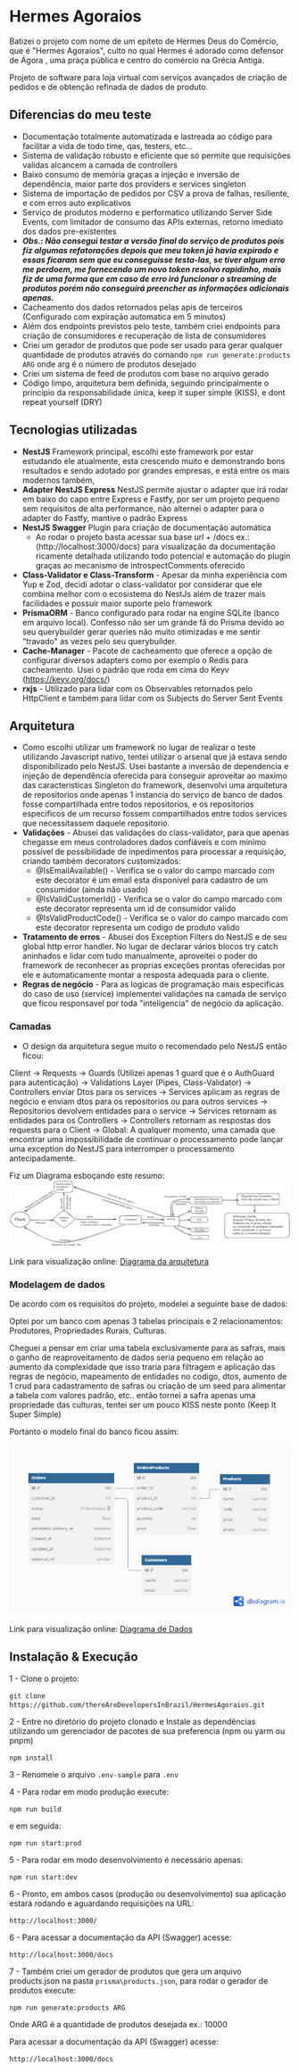 # Hermes Agoraios

Batizei o projeto com nome de um epíteto de Hermes Deus do Comércio, que é "Hermes Agoraios",
culto no qual Hermes é adorado como defensor de Ágora , uma praça pública e centro do comércio na Grécia Antiga.

Projeto de software para loja virtual com serviços avançados de criação de pedidos e de obtenção refinada de dados de produto.
## Diferencias do meu teste
- Documentação totalmente automatizada e lastreada ao código para facilitar a vida de todo time, qas, testers, etc...
- Sistema de validação robusto e eficiente que só permite que requisições validas alcancem a camada de controllers
- Baixo consumo de memória graças a injeção e inversão de dependência, maior parte dos providers e services singleton
- Sistema de importação de pedidos por CSV a prova de falhas, resiliente, e com erros auto explicativos
- Serviço de produtos moderno e performatico utilizando Server Side Events, com limitador de consumo das APIs externas, retorno imediato dos dados pre-existentes
 - ***Obs.: Não consegui testar a versão final do serviço de produtos pois fiz algumas refatorações depois que meu token já havia expirado e essas ficaram sem que eu conseguisse testa-las, se tiver algum erro me perdoem, me fornecendo um novo token resolvo rapidinho, mais fiz de uma forma que em caso de erro irá funcionar o streaming de produtos porém não conseguirá preencher as informações adicionais apenas.***
- Cacheamento dos dados retornados pelas apis de terceiros (Configurado com expiração automatica em 5 minutos)
- Além dos endpoints previstos pelo teste, também criei endpoints para criação de consumidores e recuperação de lista de consumidores
- Criei um gerador de produtos que pode ser usado para gerar qualquer quantidade de produtos através do comando ```npm run generate:products ARG``` onde arg é o número de produtos desejado
- Criei um sistema de feed de produtos com base no arquivo gerado
- Código limpo, arquitetura bem definida, seguindo principalmente o principio da responsabilidade única, keep it super simple (KISS), e dont repeat yourself (DRY)

## Tecnologias utilizadas
- **NestJS** Framework principal, escolhi este framework por estar estudando ele atualmente, esta crescendo muito e demonstrando bons resultados e sendo adotado por grandes empresas, e está entre os mais modernos também, 
- **Adapter NestJS Express** NestJS permite ajustar o adapter que irá rodar em baixo do capo entre Express e Fastfy, por ser um projeto pequeno sem requisitos de alta performance, não alternei o adapter para o adapter do Fastfy, mantive o padrão Express
- **NestJS Swagger** Plugin para criação de documentação automática
    - Ao rodar o projeto basta acessar sua base url + /docs ex.: (http://localhost:3000/docs) para visualização da documentação ricamente detalhada utilizando todo potencial e automação do plugin graças ao mecanismo de introspectComments oferecido
- **Class-Validator e Class-Transform** - Apesar da minha experiência com Yup e Zod, decidi adotar o class-validator por considerar que ele combina melhor com o ecosistema do NestJs além de trazer mais facilidades e possuir maior suporte pelo framework
- **PrismaORM** - Banco configurado para rodar na engine SQLite (banco em arquivo local). Confesso não ser um grande fã do Prisma devido ao seu querybuilder gerar queries não muito otimizadas e me sentir "travado" as vezes pelo seu querybuilder.
- **Cache-Manager** - Pacote de cacheamento que oferece a opção de configurar diversos adapters como por exemplo o Redis para cacheamento. Usei o padrão que roda em cima do Keyv (https://keyv.org/docs/)
- **rxjs** - Utilizado para lidar com os Observables retornados pelo HttpClient e também para lidar com os Subjects do Server Sent Events

## Arquitetura

- Como escolhi utilizar um framework no lugar de realizar o teste utilizando Javascript nativo, tentei utilizar o arsenal que já estava sendo disponibilizado pelo NestJS. Usei bastante a inversão de dependencia e injeção de dependência oferecida para conseguir aproveitar ao maximo das caracteristicas Singleton do framework, desenvolvi uma arquitetura de repositorios onde apenas 1 instancia do serviço de banco de dados fosse compartilhada entre todos repositorios, e os repositorios especificos de um recurso fossem compartilhados entre todos services que necessitassem daquele repositorio.
- **Validações** - Abusei das validações do class-validator, para que apenas chegasse em meus controladores dados confiáveis e com minimo possível de possibilidade de inpedimentos para processar a requisição, criando também decorators customizados:
    - @IsEmailAvailable() - Verifica se o valor do campo marcado com este decorator é um email esta disponível para cadastro de um consumidor (ainda não usado)
    - @IsValidCustomerId() - Verifica se o valor do campo marcado com este decorator representa um id de consumidor valido
    - @IsValidProductCode() - Verifica se o valor do campo marcado com este decorator representa um codigo de produto valido
- **Tratamento de erros** - Abusei dos Exception Filters do NestJS e de seu global http error handler. No lugar de declarar vários blocos try catch aninhados e lidar com tudo manualmente, aproveitei o poder do framework de reconhecer as proprias exceções prontas oferecidas por ele e automaticamente montar a resposta adequada para o cliente.
- **Regras de negócio** - Para as logicas de programação mais especificas do caso de uso (service) implementei validações na camada de serviço que ficou responsavel por toda "inteligencia" de negócio da aplicação.

### Camadas

- O design da arquitetura segue muito o recomendado pelo NestJS então ficou:

Client
-> Requests
-> Guards (Utilizei apenas 1 guard que é o AuthGuard para autenticação)
-> Validations Layer (Pipes, Class-Validator)
-> Controllers enviar Dtos para os services
-> Services aplicam as regras de negócio e enviam dtos para os repositorios ou para outros services
-> Repositorios devolvem entidades para o service
-> Services retornam as entidades para os Controllers
-> Controllers retornam as respostas dos requests para o Client
-> Global: A qualquer momento, uma camada que encontrar uma impossibilidade de continuar o processamento pode lançar uma exception do NestJS para interromper o processamento antecipadamente.

Fiz um Diagrama esboçando este resumo:
![Imagem do diagrama da arquitetura](assets/Diagrama_Arquitetura.png)

Link para visualização online:
[Diagrama da arquitetura](https://excalidraw.com/#json=bFZ_SFM-haLpBYhE-chwK,o18803fSmVsqV7eqqo8F3g)

### Modelagem de dados

De acordo com os requisitos do projeto, modelei a seguinte base de dados:

Optei por um banco com apenas 3 tabelas principais e 2 relacionamentos: Produtores, Propriedades Rurais, Culturas.

Cheguei a pensar em criar uma tabela exclusivamente para as safras, mais o ganho de reaproveitamento de dados seria pequeno em relação ao aumento da complexidade que isso traria para filtragem e aplicação das regras de negócio, mapeamento de entidades no codigo, dtos, aumento de 1 crud para cadastramento de safras ou criação de um seed para alimentar a tabela com valores padrão, etc.. então tornei a safra apenas uma propriedade das culturas, tentei ser um pouco KISS neste ponto (Keep It Super Simple)

Portanto o modelo final do banco ficou assim:

![Imagem do diagrama de Dados](assets/hermes-agoraios-data-modelling.png)

Link para visualização online:
[Diagrama de Dados](https://dbdiagram.io/d/683ffdbe61dc3bf08d85a719)


## Instalação & Execução

1 - Clone o projeto:

```
git clone https://github.com/thereAreDevelopersInBrazil/HermesAgoraios.git
```

2 - Entre no diretório do projeto clonado e Instale as dependências utilizando um gerenciador de pacotes de sua preferencia (npm ou yarm ou pnpm)
```
npm install
```
3 - Renomeie o arquivo ```.env-sample``` para ```.env```

4 - Para rodar em modo produção execute:
```
npm run build
```
e em seguida:
```
npm run start:prod
```

5 - Para rodar em modo desenvolvimento é necessário apenas:
```
npm run start:dev
```

6 - Pronto, em ambos casos (produção ou desenvolvimento) sua aplicação estará rodando e aguardando requisições na URL:
```
http://localhost:3000/
```

6 - Para acessar a documentação da API (Swagger) acesse:
```
http://localhost:3000/docs
```

7 - Também criei um gerador de produtos que gera um arquivo products.json na pasta ```prisma\products.json```, para rodar o gerador de produtos execute:

```
npm run generate:products ARG
```
Onde ARG é a quantidade de produtos desejada ex.: 10000

Para acessar a documentação da API (Swagger) acesse:
```
http://localhost:3000/docs
```
